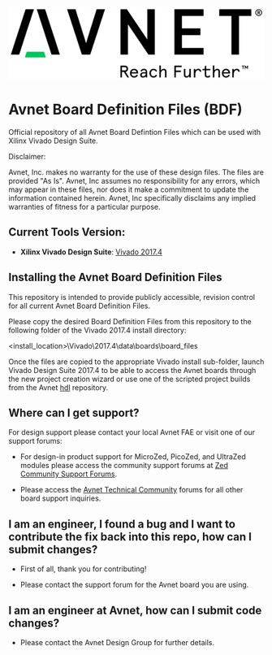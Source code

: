 ![alt text][logo]

Avnet Board Definition Files (BDF)
==================================

Official repository of all Avnet Board Defintion Files which can be used with Xilinx Vivado Design Suite.

Disclaimer:

Avnet, Inc. makes no warranty for the use of these design files.  The files are provided  "As Is". Avnet, Inc assumes no responsibility for any errors, which may appear in these files, nor does it make a commitment to update the information contained herein. Avnet, Inc specifically disclaims any implied warranties of fitness for a particular purpose.


Current Tools Version:
----------------------

* **Xilinx Vivado Design Suite**: [Vivado 2017.4]


Installing the Avnet Board Definition Files 
-------------------------------------------

This repository is intended to provide publicly accessible, revision control for all current Avnet Board Definition Files.

Please copy the desired Board Definition Files from this repository to the following folder of the Vivado 2017.4 install directory:

<install_location>\Vivado\2017.4\data\boards\board_files

Once the files are copied to the appropriate Vivado install sub-folder, launch Vivado Design Suite 2017.4 to be able to access the Avnet boards through the new project creation wizard or use one of the scripted project builds from the Avnet [hdl] repository.


Where can I get support?
------------------------

For design support please contact your local Avnet FAE or visit one of our support forums:

* For design-in product support for MicroZed, PicoZed, and UltraZed modules please access the community support forums at [Zed Community Support Forums].

* Please access the [Avnet Technical Community] forums for all other board support inquiries.


I am an engineer, I found a bug and I want to contribute the fix back into this repo, how can I submit changes?
---------------------------------------------------------------------------------------------------------------

* First of all, thank you for contributing!

* Please contact the support forum for the Avnet board you are using.


I am an engineer at Avnet, how can I submit code changes?
---------------------------------------------------------

* Please contact the Avnet Design Group for further details.

[Vivado 2017.4]:http://www.xilinx.com/content/xilinx/en/downloadNav/vivado-design-tools/2017-4.html
[Avnet Technical Community]:http://community.avnet.com/
[Zed Community Support Forums]:http://www.ultrazed.org/forum
[hdl]:https://github.com/Avnet/hdl
[logo]:https://github.com/Avnet/legal/blob/master/avnet_logo.png "Avnet"
